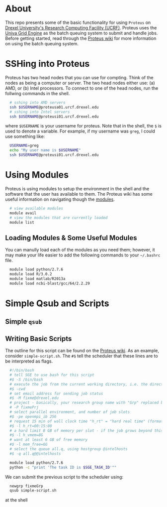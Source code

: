 # About 

This repo presents some of the basic functionality for using `Proteus` on [Drexel University's Research Computing Facility (UCRF)](http://www.drexel.edu/research/urcf/). Proteus uses the [Univa Grid Engine](http://www.univa.com/products/grid-engine) as the batch queuing system to submit and handle jobs. Before getting started, read through the [Proteus wiki](https://proteusmaster.urcf.drexel.edu/urcfwiki) for more information on using the batch queuing system. 

# SSHing into Proteus

Proteus has two head nodes that you can use for compting. Think of the nodes as being a computer or server. The two head nodes either use: (a) AMD, or (b) Intel processors. To connect to one of the head nodes, run the follwing commands in the shell. 

```bash
  # sshing into AMD servers 
  ssh $USERNAME@proteusa01.urcf.drexel.edu
  # sshing into Intel servers 
  ssh $USERNAME@proteusi01.urcf.drexel.edu
```
where `$USERNAME` is your username for proteus. Note that in the shell, the `$` is used to denote a variable. For example, if my username was `greg`, I could use something like: 

```bash 
  USERNAME=greg
  echo "My user name is $USERNAME" 
  ssh $USERNAME@proteusi01.urcf.drexel.edu
```

# Using Modules 

Proteus is using modules to setup the environment in the shell and the software that the user has available to them. The Proteus wiki has some useful information on navigating though the [modules](https://proteusmaster.urcf.drexel.edu/urcfwiki/index.php/Environment_Modules). 

```bash
  # view available modules
  module avail 
  # view the modules that are currently loaded 
  module list
```

## Loading Modules & Some Useful Modules 

You can manully load each of the modules as you need them; however, it may make your life easier to add the following commands to your `~/.bashrc` file. 

```bash
  module load python/2.7.6
  module load R/3.0.2
  module load matlab/R2013a
  module load ncbi-blast/gcc/64/2.2.29 
```

# Simple Qsub and Scripts 

## Simple `qsub`

## Writing Basic Scripts 

The outline for this script can be found on the [Proteus wiki](https://proteusmaster.urcf.drexel.edu/urcfwiki/index.php/Writing_Job_Scripts). As an example, consider `simple-script.sh`. The `#$` tell the scheduler that these lines are to be interpreted as flags. 

```bash
  #!/bin/bash
  # tell SGE to use bash for this script
  #$ -S /bin/bash
  # execute the job from the current working directory, i.e. the directory in which the qsub command is given
  #$ -cwd
  # set email address for sending job status
  #$ -M fixme@drexel.edu
  # project - basically, your research group name with "Grp" replaced by "Prj"
  # -P fixmePrj
  # select parallel environment, and number of job slots
  #$ -pe openmpi_ib 256
  # request 15 min of wall clock time "h_rt" = "hard real time" (format is HH:MM:SS, or integer seconds)
  #$ -l h_rt=00:15:00
  # a hard limit 8 GB of memory per slot - if the job grows beyond this, the job is killed
  #$ -l h_vmem=8G
  # want at least 6 GB of free memory
  #$ -l mem_free=6G
  # select the queue all.q, using hostgroup @intelhosts
  #$ -q all.q@@intelhosts 

  module load python/2.7.6
  python -c "print 'The task ID is $SGE_TASK_ID'""
```

We can submit the previous script to the scheduler using: 

```bash
  newgrp fixmeGrp
  qsub simple-script.sh  
```
at the shell

